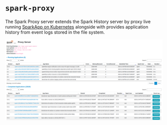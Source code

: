 `spark-proxy`
=============
The Spark Proxy server extends the Spark History server by proxy live running [SparkApp on Kubernetes](https://github.com/GoogleCloudPlatform/spark-on-k8s-operator) 
alongside with provides application history from event logs stored in the file system.

![Screenshot.png](Screenshot.png)
